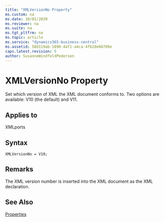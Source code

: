 ```yaml
---
title: "XMLVersionNo Property"
ms.custom: na
ms.date: 10/01/2020
ms.reviewer: na
ms.suite: na
ms.tgt_pltfrm: na
ms.topic: article
ms.service: "dynamics365-business-central"
ms.assetid: 58d119ab-1890-4af1-a4ca-4f62de04709e
caps.latest.revision: 5
author: SusanneWindfeldPedersen
---
```


 

# XMLVersionNo Property
Set which version of XML the XML document conforms to. Two options are available: V10 \(the default\) and V11.  
  
## Applies to  
 XMLports  

## Syntax
```
XMLVersionNo = V10;
```
  
## Remarks  
 The XML version number is inserted into the XML document as the XML declaration.  
  
## See Also  
 [Properties](devenv-properties.md)